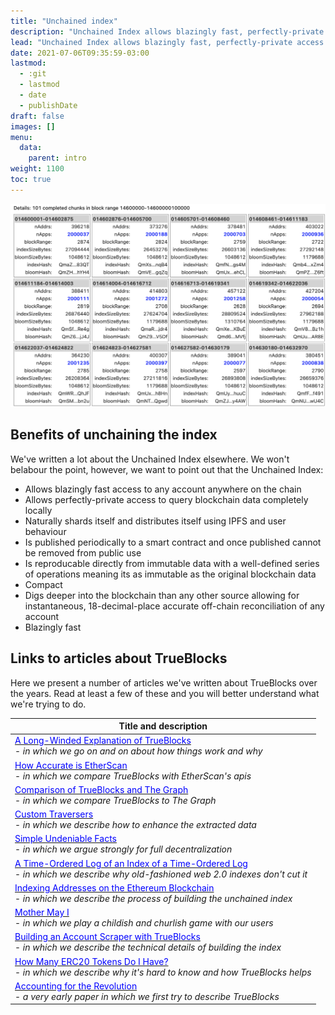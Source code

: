 ```yaml
---
title: "Unchained index"
description: "Unchained Index allows blazingly fast, perfectly-private access to any account anywhere on the chain."
lead: "Unchained Index allows blazingly fast, perfectly-private access to any account anywhere on the chain."
date: 2021-07-06T09:35:59-03:00
lastmod:
  - :git
  - lastmod
  - date
  - publishDate
draft: false
images: []
menu: 
  data:
    parent: intro
weight: 1100
toc: true
---
```


<img src="/data-model/img/the-index.png" alt="The Unchained Index." width="600"/>

## Benefits of unchaining the index

We've written a lot about the Unchained Index elsewhere. We won't belabour the point, however, we want
to point out that the Unchained Index:

- Allows blazingly fast access to any account anywhere on the chain
- Allows perfectly-private access to query blockchain data completely locally
- Naturally shards itself and distributes itself using IPFS and user behaviour
- Is published periodically to a smart contract and once published cannot be removed from public use
- Is reproducable directly from immutable data with a well-defined series of operations meaning its as immutable as the original blockchain data
- Compact
- Digs deeper into the blockchain than any other source allowing for instantaneous, 18-decimal-place accurate off-chain reconciliation of any account
- Blazingly fast

## Links to articles about TrueBlocks

Here we present a number of articles we've written about TrueBlocks over the years. Read at least a few of these and you will better understand what we're trying to do.

| Title and description                                                                                                                                                                                                                        |
| -------------------------------------------------------------------------------------------------------------------------------------------------------------------------------------------------------------------------------------------- |
| [<font color="blue">A Long-Winded Explanation of TrueBlocks</font>](http://localhost:1313/blog/a-long-winded-explanation-of-trueblocks/)<br>- *in which we go on and on about how things work and why*                                       |
| [<font color="blue">How Accurate is EtherScan</font>](http://localhost:1313/blog/how-accurate-is-etherscan/)<br>- *in which we compare TrueBlocks with EtherScan's apis*                                                                     |
| [<font color="blue">Comparison of TrueBlocks and The Graph</font>](http://localhost:1313/papers/2021/the-difference-between-trueBlocks-and-rotki-and-trueBlocks-and-thegraph.pdf)<br>- *in which we compare TrueBlocks to The Graph*         |
| [<font color="blue">Custom Traversers</font>](http://localhost:1313/blog/dynamic-traversers-for-trueblocks/)<br>- *in which we describe how to enhance the extracted data*                                                                   |
| [<font color="blue">Simple Undeniable Facts</font>](http://localhost:1313/blog/simple-undeniable-facts/)<br>- *in which we argue strongly for full decentralization*                                                                         |
| [<font color="blue">A Time-Ordered Log of an Index of a Time-Ordered Log</font>](http://localhost:1313/blog/a-time-ordered-index-of-time-ordered-immutable-data/)<br>- *in which we describe why old-fashioned web 2.0 indexes don't cut it* |
| [<font color="blue">Indexing Addresses on the Ethereum Blockchain</font>](http://localhost:1313/blog/indexing-addresses-on-the-ethereum-blockchain/)<br>- *in which we describe the process of building the unchained index*                 |
| [<font color="blue">Mother May I</font>](http://localhost:1313/blog/mother-may-i/)<br>- *in which we play a childish and churlish game with our users*                                                                                       |
| [<font color="blue">Building an Account Scraper with TrueBlocks</font>](http://localhost:1313/blog/building-an-ethereum-account-scraper-with-trueblocks/)<br>- *in which we describe the technical details of building the index*            |
| [<font color="blue">How Many ERC20 Tokens Do I Have?</font>](http://localhost:1313/blog/how-many-erc20-tokens-do-you-have/)<br>- *in which we describe why it's hard to know and how TrueBlocks helps*                                       |
| [<font color="blue">Accounting for the Revolution</font>](http://localhost:1313/blog/accounting-for-the-revolution/)<br>- *a very early paper in which we first try to describe TrueBlocks*                                                  |

